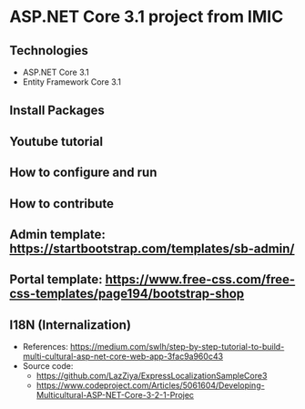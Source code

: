 # ASP.NET Core 3.1 project from IMIC
## Technologies
- ASP.NET Core 3.1
- Entity Framework Core 3.1
## Install Packages
## Youtube tutorial
## How to configure and run
## How to contribute

## Admin template: https://startbootstrap.com/templates/sb-admin/
## Portal template: https://www.free-css.com/free-css-templates/page194/bootstrap-shop

## I18N (Internalization)
- References: https://medium.com/swlh/step-by-step-tutorial-to-build-multi-cultural-asp-net-core-web-app-3fac9a960c43
- Source code: 
  + https://github.com/LazZiya/ExpressLocalizationSampleCore3
  + https://www.codeproject.com/Articles/5061604/Developing-Multicultural-ASP-NET-Core-3-2-1-Projec